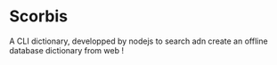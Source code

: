 # Scorbis

A CLI dictionary, developped by nodejs to search adn create an offline database dictionary from web !
